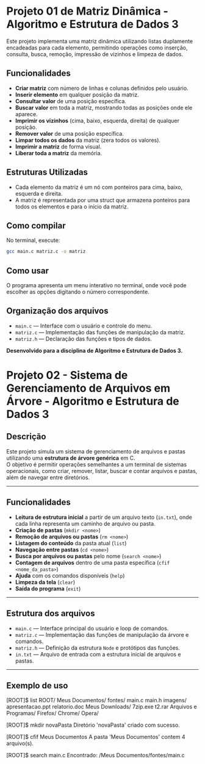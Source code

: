 # Projeto 01 de Matriz Dinâmica - Algoritmo e Estrutura de Dados 3

Este projeto implementa uma matriz dinâmica utilizando listas duplamente encadeadas para cada elemento, permitindo operações como inserção, consulta, busca, remoção, impressão de vizinhos e limpeza de dados.

## Funcionalidades

- **Criar matriz** com número de linhas e colunas definidos pelo usuário.
- **Inserir elemento** em qualquer posição da matriz.
- **Consultar valor** de uma posição específica.
- **Buscar valor** em toda a matriz, mostrando todas as posições onde ele aparece.
- **Imprimir os vizinhos** (cima, baixo, esquerda, direita) de qualquer posição.
- **Remover valor** de uma posição específica.
- **Limpar todos os dados** da matriz (zera todos os valores).
- **Imprimir a matriz** de forma visual.
- **Liberar toda a matriz** da memória.

## Estruturas Utilizadas

- Cada elemento da matriz é um nó com ponteiros para cima, baixo, esquerda e direita.
- A matriz é representada por uma struct que armazena ponteiros para todos os elementos e para o início da matriz.

## Como compilar

No terminal, execute:

```sh
gcc main.c matriz.c -o matriz
```

## Como usar

O programa apresenta um menu interativo no terminal, onde você pode escolher as opções digitando o número correspondente.

## Organização dos arquivos

- `main.c` — Interface com o usuário e controle do menu.
- `matriz.c` — Implementação das funções de manipulação da matriz.
- `matriz.h` — Declaração das funções e tipos de dados.


**Desenvolvido para a disciplina de Algoritmo e Estrutura de Dados 3.**




# Projeto 02 -  Sistema de Gerenciamento de Arquivos em Árvore - Algoritmo e Estrutura de Dados 3

## Descrição

Este projeto simula um sistema de gerenciamento de arquivos e pastas utilizando uma **estrutura de árvore genérica** em C.  
O objetivo é permitir operações semelhantes a um terminal de sistemas operacionais, como criar, remover, listar, buscar e contar arquivos e pastas, além de navegar entre diretórios.

---

## Funcionalidades

- **Leitura de estrutura inicial** a partir de um arquivo texto (`in.txt`), onde cada linha representa um caminho de arquivo ou pasta.
- **Criação de pastas** (`mkdir <nome>`)
- **Remoção de arquivos ou pastas** (`rm <nome>`)
- **Listagem do conteúdo** da pasta atual (`list`)
- **Navegação entre pastas** (`cd <nome>`)
- **Busca por arquivos ou pastas** pelo nome (`search <nome>`)
- **Contagem de arquivos** dentro de uma pasta específica (`cfif <nome_da_pasta>`)
- **Ajuda** com os comandos disponíveis (`help`)
- **Limpeza da tela** (`clear`)
- **Saída do programa** (`exit`)

---

## Estrutura dos arquivos

- `main.c` — Interface principal do usuário e loop de comandos.
- `matriz.c` — Implementação das funções de manipulação da árvore e comandos.
- `matriz.h` — Definição da estrutura `Node` e protótipos das funções.
- `in.txt` — Arquivo de entrada com a estrutura inicial de arquivos e pastas.

---

## Exemplo de uso
[ROOT]$ list ROOT/ Meus Documentos/ fontes/ main.c main.h imagens/ apresentacao.ppt relatorio.doc Meus Downloads/ 7zip.exe t2.rar Arquivos e Programas/ Firefox/ Chrome/ Opera/

[ROOT]$ mkdir novaPasta Diretório 'novaPasta' criado com sucesso.

[ROOT]$ cfif Meus Documentos A pasta 'Meus Documentos' contem 4 arquivo(s).

[ROOT]$ search main.c Encontrado: /Meus Documentos/fontes/main.c
